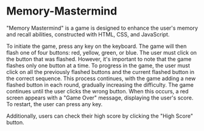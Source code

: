 # Memory-Mastermind
"Memory Mastermind" is a game is designed to enhance the user's memory and recall abilities, constructed with HTML, CSS, and JavaScript. 

To initiate the game, press any key on the keyboard. The game will then flash one of four buttons: red, yellow, green, or blue. The user must click on the button that was flashed.
However, it's important to note that the game flashes only one button at a time. To progress in the game, the user must click on all the previously flashed buttons and the current flashed button in the correct sequence. This process continues, with the game adding a new flashed button in each round, gradually increasing the difficulty.
The game continues until the user clicks the wrong button. When this occurs, a red screen appears with a "Game Over" message, displaying the user's score. To restart, the user can press any key.

Additionally, users can check their high score by clicking the "High Score" button.
